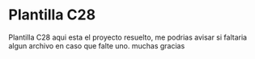 # Plantilla C28

Plantilla C28
aqui esta el proyecto resuelto, me podrias avisar si faltaria algun archivo en caso que falte uno.
muchas gracias
